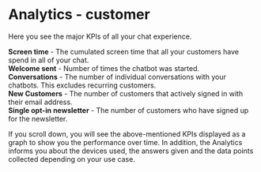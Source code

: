 # Analytics - customer 

Here you see the major KPIs of all your chat experience.

**Screen time** - The cumulated screen time that all your customers have spend in all of your chat.            
**Welcome sent** - Number of times the chatbot was started.    
**Conversations** - The number of individual conversations with your chatbots. This excludes recurring customers.    
**New Customers** - The number of customers that actively signed in with their email address.    
**Single opt-in newsletter** - The number of customers who have signed up for the newsletter.     

If you scroll down, you will see the above-mentioned KPIs displayed as a graph to show you the performance over time. In addition, the Analytics informs you about the devices used, the answers given and the data points collected depending on your use case.
